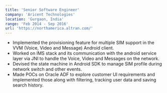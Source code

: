 ```yaml
---
title: 'Senior Software Engineer'
company: 'Aricent Technologies'
location: 'Gurgaon, India'
range: 'Feb 2014 - Sep 2016'
url: 'https://northamerica.altran.com/'
---
```


- Implemented the provisioning feature for multiple SIM support in the VVM (Voice, Video and Message) Android client.
- Worked on IMS stack and its communication with the android service layer via JNI to handle the Voice, Video and Messages on the network.
- Devised the state machine in Android SDK to manage SIM profile during network switch and other events.
- Made POCs on Oracle ADF to explore customer UI requirements and implemented those along with filtering, tracking user data and saving search history.
